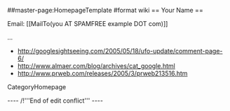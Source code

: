 \#\#master-page:HomepageTemplate \#format wiki == Your Name ==

Email: \[\[MailTo(you AT SPAMFREE example DOT com)\]\]

...

-   <http://googlesightseeing.com/2005/05/18/ufo-update/comment-page-6/>
-   <http://www.almaer.com/blog/archives/cat_google.html>
-   <http://www.prweb.com/releases/2005/3/prweb213516.htm>

CategoryHomepage

---- /!'''End of edit conflict''' ----
